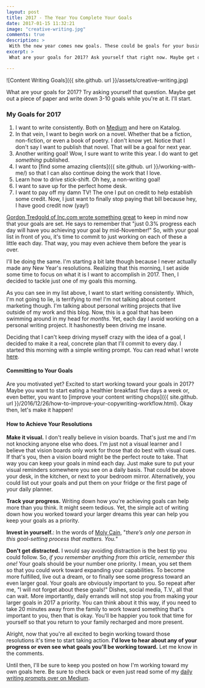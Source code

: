 ```yaml
---
layout: post
title: 2017 - The Year You Complete Your Goals
date: 2017-01-15 11:32:21
image: "creative-writing.jpg"
comments: true
description: >
 With the new year comes new goals. These could be goals for your business, personal life, or health. Either way, read on to find ways to help you outline and start working toward achieving your 2017 resolutions.
excerpt: >
 What are your goals for 2017? Ask yourself that right now. Maybe get out a piece of paper and write down 3-10 goals. I'll start.

---
```


![Content Writing Goals]({{ site.github. url }}/assets/creative-writing.jpg)

What are your goals for 2017? Try asking yourself that question. Maybe get out a piece of paper and write down 3-10 goals while you're at it. I'll start.


### My Goals for 2017

1. I want to write consistently. Both on [Medium](https://medium.com/@KT_a_Gilbert) and here on Katalog.
2. In that vein, I want to begin work on a novel. Whether that be a fiction, non-fiction, or even a book of poetry. I don't know yet. Notice that I don't say I want to publish that novel. That will be a goal for next year.
3. Another writing goal! Wow, I sure want to write this year. I do want to get *something* published.
4. I want to [find some amazing clients]({{ site.github. url }}/working-with-me/) so that I can also continue doing the work that I love.
5. Learn how to drive stick-shift. Oh hey, a non-writing goal!
6. I want to save up for the perfect home desk.
7. I want to pay off my damn TV! The one I put on credit to help establish some credit. Now, I just want to finally stop paying that bill because hey, I have good credit now (yay!)

[Gordon Tredgold of Inc.com wrote something great](http://www.inc.com/gordon-tredgold/5-things-to-remember-when-setting-your-2017-goals.html) to keep in mind now that your goals are set. He says to remember that "just 0.3% progress each day will have you achieving your goal by mid-November!" So, with your goal list in front of you, it's time to commit to just working on each of these a little each day. That way, you may even achieve them before the year is over.

I'll be doing the same. I'm starting a bit late though because I never actually made any New Year's resolutions. Realizing that this morning, I set aside some time to focus on what it is I want to accomplish in 2017. Then, I decided to tackle just one of my goals this morning.

As you can see in my list above, I want to start writing consistently. Which, I'm not going to lie, is terrifying to me! I'm not talking about content marketing though. I'm talking about personal writing projects that live outside of my work and this blog. Now, this is a goal that has been swimming around in my head for *months*. Yet, each day I avoid working on a personal writing project. It hashonestly been driving me insane.

Deciding that I can't keep driving myself crazy with the idea of a goal, I decided to make it a real, concrete plan that I'll commit to every day. I started this morning with a simple writing prompt. You can read what I wrote [here](https://medium.com/@KT_a_Gilbert/getting-back-to-me-5a23d8d8832c#.ys9fqoi6p).

#### Committing to Your Goals
Are you motivated yet? Excited to start working toward your goals in 2017? Maybe you want to start eating a healthier breakfast five days a week or, even better, you want to [improve your content writing chops]({{ site.github. url }}/2016/12/26/how-to-improve-your-copywriting-workflow.html). Okay then, let's make it happen!

#### How to Achieve Your Resolutions

**Make it visual.** I don't really believe in vision boards. That's just me and I'm not knocking anyone else who does. I'm just not a visual learner and I believe that vision boards only work for those that do best with visual cues. If that's you, then a vision board might be the perfect route to take. That way you can keep your goals in mind each day. Just make sure to put your visual reminders somewhere you see on a daily basis. That could be above your desk, in the kitchen, or next to your bedroom mirror. Alternatively, you could list out your goals and put them on your fridge or the first page of your daily planner.

**Track your progress.** Writing down how you're achieving goals can help more than you think. It might seem tedious. Yet, the simple act of writing down how you worked toward your larger dreams this year can help you keep your goals as a priority.

**Invest in yourself.**: In the words of [Moly Cain](http://www.forbes.com/sites/glassheel/2013/03/14/6-ways-to-achieve-any-goal/2/#4a7b6f593c71), "*there’s only one person in this goal-setting process that matters. You."*

**Don't get distracted.** I would say avoiding distraction is the best tip you could follow. So, *if you remember anything from this article, remember this one!* Your goals should be your number one priority. I mean, you set them so that you could work toward expanding your capabilities. To become more fulfilled, live out a dream, or to finally see some progress toward an even larger goal. Your goals are obviously important to you. So repeat after me, "I will not forget about these goals!" Dishes, social media, T.V., all that can wait. More importantly, daily errands will not stop you from making your larger goals in 2017 a priority. You can think about it this way, if you need to take 20 minutes away from the family to work toward something that's important to you, then that is okay. You'll be happier you took that time for yourself so that you return to your family recharged and more present.

Alright, now that you're all excited to begin working toward those resolutions it's time to start taking action. **I'd love to hear about any of your progress or even see what goals you'll be working toward.** Let me know in the comments.

Until then, I'll be sure to keep you posted on how I'm working toward my own goals here. Be sure to check back or even just read some of my [daily writing prompts over on Medium](https://medium.com/@KT_a_Gilbert).
